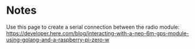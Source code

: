# Notes
Use this page to create a serial connection between the radio module: https://developer.here.com/blog/interacting-with-a-neo-6m-gps-module-using-golang-and-a-raspberry-pi-zero-w
